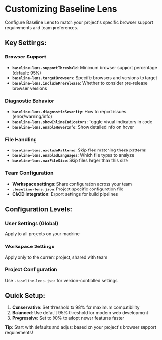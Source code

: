 # Customizing Baseline Lens

Configure Baseline Lens to match your project's specific browser support requirements and team preferences.

## Key Settings:

### Browser Support
- **`baseline-lens.supportThreshold`**: Minimum browser support percentage (default: 95%)
- **`baseline-lens.targetBrowsers`**: Specific browsers and versions to target
- **`baseline-lens.includePrerelease`**: Whether to consider pre-release browser versions

### Diagnostic Behavior  
- **`baseline-lens.diagnosticSeverity`**: How to report issues (error/warning/info)
- **`baseline-lens.showInlineIndicators`**: Toggle visual indicators in code
- **`baseline-lens.enableHoverInfo`**: Show detailed info on hover

### File Handling
- **`baseline-lens.excludePatterns`**: Skip files matching these patterns
- **`baseline-lens.enabledLanguages`**: Which file types to analyze
- **`baseline-lens.maxFileSize`**: Skip files larger than this size

### Team Configuration
- **Workspace settings**: Share configuration across your team
- **`.baseline-lens.json`**: Project-specific configuration file
- **CI/CD integration**: Export settings for build pipelines

## Configuration Levels:

### User Settings (Global)
Apply to all projects on your machine

### Workspace Settings  
Apply only to the current project, shared with team

### Project Configuration
Use `.baseline-lens.json` for version-controlled settings

## Quick Setup:

1. **Conservative**: Set threshold to 98% for maximum compatibility
2. **Balanced**: Use default 95% threshold for modern web development  
3. **Progressive**: Set to 90% to adopt newer features faster

**Tip**: Start with defaults and adjust based on your project's browser support requirements!